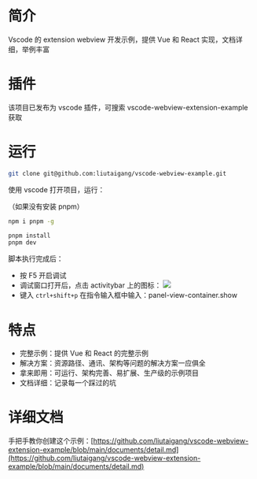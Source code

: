 # 简介

Vscode 的 extension webview 开发示例，提供 Vue 和 React 实现，文档详细，举例丰富

# 插件

该项目已发布为 vscode 插件，可搜索 vscode-webview-extension-example 获取

# 运行

```bash
git clone git@github.com:liutaigang/vscode-webview-example.git
```

使用 vscode 打开项目，运行：

（如果没有安装 pnpm）

```bash
npm i pnpm -g
```

```	bash
pnpm install
pnpm dev
```

脚本执行完成后：

- 按 F5 开启调试
- 调试窗口打开后，点击 activitybar 上的图标： ![](https://raw.githubusercontent.com/liutaigang/vscode-webview-extension-example/main/documents/assets/activitybar-icon.png)
- 键入 `ctrl+shift+p` 在指令输入框中输入：panel-view-container.show   

# 特点

- 完整示例：提供 Vue 和 React 的完整示例
- 解决方案：资源路径、通讯、架构等问题的解决方案一应俱全
- 拿来即用：可运行、架构完善、易扩展、生产级的示例项目
- 文档详细：记录每一个踩过的坑

# 详细文档
手把手教你创建这个示例：[https://github.com/liutaigang/vscode-webview-extension-example/blob/main/documents/detail.md](https://github.com/liutaigang/vscode-webview-extension-example/blob/main/documents/detail.md)

